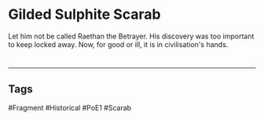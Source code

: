 # Gilded Sulphite Scarab
Let him not be called Raethan the Betrayer. His discovery was too important to keep locked away. Now, for good or ill, it is in civilisation's hands.

#
---
## Tags
#Fragment
#Historical 
#PoE1 
#Scarab 